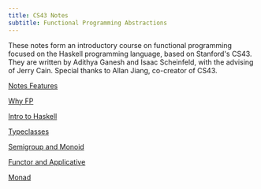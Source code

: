```yaml
---
title: CS43 Notes
subtitle: Functional Programming Abstractions
---
```


These notes form an introductory course on functional programming focused
on the Haskell programming language, based on Stanford's CS43. They are written by
Adithya Ganesh and Isaac Scheinfeld, with the advising of Jerry Cain.  Special thanks to
Allan Jiang, co-creator of CS43.

[Notes Features](notes/01_Notes_features.html)

[Why FP](notes/02_Why_Functional_Programming.html)

[Intro to Haskell](notes/03_Introduction_to_Haskell.html)

[Typeclasses](notes/06_Typeclasses.html)

[Semigroup and Monoid](notes/07_Semigroup_and_Monoid.html)

[Functor and Applicative](notes/08_Functor.html)

[Monad](notes/09_Monad.html)
